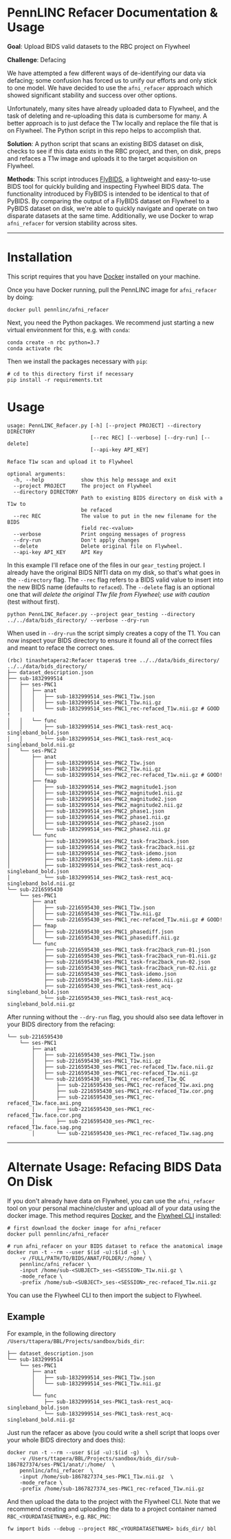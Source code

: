 # PennLINC Refacer Documentation & Usage

**Goal**: Upload BIDS valid datasets to the RBC project on Flywheel

**Challenge**: Defacing

We have attempted a few different ways of de-identifying our data via defacing;
some confusion has forced us to unify our efforts and only stick to one model.
We have decided to use the `afni_refacer` approach which showed significant
stability and success over other options.

Unfortunately, many sites have already uploaded data to Flywheel, and the task
of deleting and re-uploading this data is cumbersome for many. A better approach
is to just deface the T1w locally and replace the file that is on Flywheel. The
Python script in this repo helps to accomplish that.

**Solution**: A python script that scans an existing BIDS dataset on disk,
checks to see if this data exists in the RBC project, and then, on disk, preps
and refaces a T1w image and uploads it to the target acquisition on Flywheel.

**Methods**: This script introduces [FlyBIDS](https://github.com/PennLINC/FlyBIDS),
a lightweight and easy-to-use BIDS
tool for quickly building and inspecting Flywheel BIDS data. The functionality
introduced by FlyBIDS is intended to be identical to that of PyBIDS. By comparing
the output of a FlyBIDS dataset on Flywheel to a PyBIDS dataset on disk, we're
able to quickly navigate and operate on two disparate datasets at the same time.
Additionally, we use Docker to wrap `afni_refacer` for version stability across
sites.

---

# Installation

This script requires that you have [Docker](https://www.docker.com/get-started) installed on your machine.

Once you have Docker running, pull the PennLINC image for `afni_refacer` by doing:

```
docker pull pennlinc/afni_refacer
```

Next, you need the Python packages. We recommend just starting a new virtual
environment for this, e.g. with `conda`:

```
conda create -n rbc python=3.7
conda activate rbc
```

Then we install the packages necessary with `pip`:

```
# cd to this directory first if necessary
pip install -r requirements.txt
```

# Usage
```
usage: PennLINC_Refacer.py [-h] [--project PROJECT] --directory DIRECTORY
                           [--rec REC] [--verbose] [--dry-run] [--delete]
                           [--api-key API_KEY]

Reface T1w scan and upload it to Flywheel

optional arguments:
  -h, --help            show this help message and exit
  --project PROJECT     The project on Flywheel
  --directory DIRECTORY
                        Path to existing BIDS directory on disk with a T1w to
                        be refaced
  --rec REC             The value to put in the new filename for the BIDS
                        field rec-<value>
  --verbose             Print ongoing messages of progress
  --dry-run             Don't apply changes
  --delete              Delete original file on Flywheel.
  --api-key API_KEY     API Key
```

In this example I'll reface one of the files in our `gear_testing` project.
I already have the original BIDS NIfTI data on my disk, so that's what goes in the
`--directory` flag. The `--rec` flag refers to a BIDS valid value to insert into
the new BIDS name (defaults to `refaced`). The `--delete` flag is an optional one that *will delete the
original T1w file from Flywheel; use with caution* (test without first).

```
python PennLINC_Refacer.py --project gear_testing --directory ../../data/bids_directory/ --verbose --dry-run
```

When used in `--dry-run` the script simply creates a copy of the T1. You can now
inspect your BIDS directory to ensure it found all of the correct files and meant
to reface the correct ones.

```
(rbc) tinashetapera2:Refacer ttapera$ tree ../../data/bids_directory/
../../data/bids_directory/
├── dataset_description.json
├── sub-1832999514
│   ├── ses-PNC1
│   │   ├── anat
│   │   │   ├── sub-1832999514_ses-PNC1_T1w.json
│   │   │   ├── sub-1832999514_ses-PNC1_T1w.nii.gz
│   │   │   └── sub-1832999514_ses-PNC1_rec-refaced_T1w.nii.gz # GOOD !
│   │   └── func
│   │       ├── sub-1832999514_ses-PNC1_task-rest_acq-singleband_bold.json
│   │       └── sub-1832999514_ses-PNC1_task-rest_acq-singleband_bold.nii.gz
│   └── ses-PNC2
│       ├── anat
│       │   ├── sub-1832999514_ses-PNC2_T1w.json
│       │   ├── sub-1832999514_ses-PNC2_T1w.nii.gz
│       │   └── sub-1832999514_ses-PNC2_rec-refaced_T1w.nii.gz # GOOD!
│       ├── fmap
│       │   ├── sub-1832999514_ses-PNC2_magnitude1.json
│       │   ├── sub-1832999514_ses-PNC2_magnitude1.nii.gz
│       │   ├── sub-1832999514_ses-PNC2_magnitude2.json
│       │   ├── sub-1832999514_ses-PNC2_magnitude2.nii.gz
│       │   ├── sub-1832999514_ses-PNC2_phase1.json
│       │   ├── sub-1832999514_ses-PNC2_phase1.nii.gz
│       │   ├── sub-1832999514_ses-PNC2_phase2.json
│       │   └── sub-1832999514_ses-PNC2_phase2.nii.gz
│       └── func
│           ├── sub-1832999514_ses-PNC2_task-frac2back.json
│           ├── sub-1832999514_ses-PNC2_task-frac2back.nii.gz
│           ├── sub-1832999514_ses-PNC2_task-idemo.json
│           ├── sub-1832999514_ses-PNC2_task-idemo.nii.gz
│           ├── sub-1832999514_ses-PNC2_task-rest_acq-singleband_bold.json
│           └── sub-1832999514_ses-PNC2_task-rest_acq-singleband_bold.nii.gz
└── sub-2216595430
    └── ses-PNC1
        ├── anat
        │   ├── sub-2216595430_ses-PNC1_T1w.json
        │   ├── sub-2216595430_ses-PNC1_T1w.nii.gz
        │   └── sub-2216595430_ses-PNC1_rec-refaced_T1w.nii.gz # GOOD!
        ├── fmap
        │   ├── sub-2216595430_ses-PNC1_phasediff.json
        │   └── sub-2216595430_ses-PNC1_phasediff.nii.gz
        └── func
            ├── sub-2216595430_ses-PNC1_task-frac2back_run-01.json
            ├── sub-2216595430_ses-PNC1_task-frac2back_run-01.nii.gz
            ├── sub-2216595430_ses-PNC1_task-frac2back_run-02.json
            ├── sub-2216595430_ses-PNC1_task-frac2back_run-02.nii.gz
            ├── sub-2216595430_ses-PNC1_task-idemo.json
            ├── sub-2216595430_ses-PNC1_task-idemo.nii.gz
            ├── sub-2216595430_ses-PNC1_task-rest_acq-singleband_bold.json
            └── sub-2216595430_ses-PNC1_task-rest_acq-singleband_bold.nii.gz
```

After running without the `--dry-run` flag, you should also see data leftover in
your BIDS directory from the refacing:
```
└── sub-2216595430
    └── ses-PNC1
        ├── anat
        │   ├── sub-2216595430_ses-PNC1_T1w.json
        │   ├── sub-2216595430_ses-PNC1_T1w.nii.gz
        │   ├── sub-2216595430_ses-PNC1_rec-refaced_T1w.face.nii.gz
        │   ├── sub-2216595430_ses-PNC1_rec-refaced_T1w.nii.gz
        │   └── sub-2216595430_ses-PNC1_rec-refaced_T1w_QC
        │       ├── sub-2216595430_ses-PNC1_rec-refaced_T1w.axi.png
        │       ├── sub-2216595430_ses-PNC1_rec-refaced_T1w.cor.png
        │       ├── sub-2216595430_ses-PNC1_rec-refaced_T1w.face.axi.png
        │       ├── sub-2216595430_ses-PNC1_rec-refaced_T1w.face.cor.png
        │       ├── sub-2216595430_ses-PNC1_rec-refaced_T1w.face.sag.png
        │       └── sub-2216595430_ses-PNC1_rec-refaced_T1w.sag.png
```

---

# Alternate Usage: Refacing BIDS Data On Disk

If you don't already have data on Flywheel, you can use the `afni_refacer` tool on your personal machine/cluster and upload all of your data using the docker image. This method requires [Docker](https://www.docker.com/get-started), and the [Flywheel CLI](https://docs.flywheel.io/hc/en-us/articles/360008162214) installed:

```
# first download the docker image for afni_refacer
docker pull pennlinc/afni_refacer

# run afni_refacer on your BIDS dataset to reface the anatomical image
docker run -t --rm --user $(id -u):$(id -g) \
    -v /FULL/PATH/TO/BIDS/ANAT/FOLDER/:/home/ \
    pennlinc/afni_refacer \
    -input /home/sub-<SUBJECT>_ses-<SESSION>_T1w.nii.gz \
    -mode_reface \
    -prefix /home/sub-<SUBJECT>_ses-<SESSION>_rec-refaced_T1w.nii.gz
```
You can use the Flywheel CLI to then import the subject to Flywheel.

## Example

For example, in the following directory `/Users/ttapera/BBL/Projects/sandbox/bids_dir`:

```
├── dataset_description.json
└── sub-1832999514
    └── ses-PNC1
        ├── anat
        │   ├── sub-1832999514_ses-PNC1_T1w.json
        │   └── sub-1832999514_ses-PNC1_T1w.nii.gz
        │   
        └── func
            ├── sub-1832999514_ses-PNC1_task-rest_acq-singleband_bold.json
            └── sub-1832999514_ses-PNC1_task-rest_acq-singleband_bold.nii.gz
```
Just run the refacer as above (you could write a shell script that loops over your whole BIDS directory and does this):
```
docker run -t --rm --user $(id -u):$(id -g)  \
    -v /Users/ttapera/BBL/Projects/sandbox/bids_dir/sub-1867827374/ses-PNC1/anat/:/home/  \
    pennlinc/afni_refacer  \
    -input /home/sub-1867827374_ses-PNC1_T1w.nii.gz  \
    -mode_reface \
    -prefix /home/sub-1867827374_ses-PNC1_rec-refaced_T1w.nii.gz
```
And then upload the data to the project with the Flywheel CLI. Note that we recommend creating and uploading the data to a project container named `RBC_<YOURDATASETNAME>`, e.g. `RBC_PNC`:
```
fw import bids --debug --project RBC_<YOURDATASETNAME> bids_dir/ bbl
```


